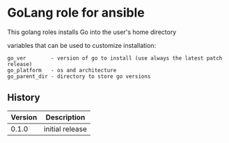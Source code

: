 # GoLang role for ansible

This golang roles installs Go into the user's home directory

variables that can be used to customize installation:

    go_ver        - version of go to install (use always the latest patch release)
    go_platform   - os and architecture
    go_parent_dir - directory to store go versions

## History

|Version|Description|
|---|---|
|0.1.0|initial release|